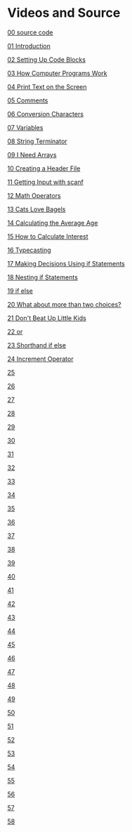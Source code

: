 # Videos and Source

[00 source code](https://github.com/buckyroberts/Source-Code-from-Tutorials/tree/master/C)

[01 Introduction](https://thenewboston.com/videos.php?cat=14)

[02 Setting Up Code Blocks](https://thenewboston.com/videos.php?cat=14&video=20020)

[03 How Computer Programs Work](https://thenewboston.com/videos.php?cat=14&video=20021)

[04 Print Text on the Screen](https://thenewboston.com/videos.php?cat=14&video=20022)

[05 Comments](https://thenewboston.com/videos.php?cat=14&video=20023)

[06 Conversion Characters](https://thenewboston.com/forum/topic.php?id=1131)

[07 Variables](https://thenewboston.com/forum/topic.php?id=1133)

[08 String Terminator](https://thenewboston.com/forum/topic.php?id=1134)

[09 I Need Arrays](https://thenewboston.com/videos.php?cat=14&video=20027)

[10 Creating a Header File](https://thenewboston.com/forum/topic.php?id=1136)

[11 Getting Input with scanf](https://thenewboston.com/forum/topic.php?id=1137)

[12 Math Operators](https://thenewboston.com/forum/topic.php?id=1138)

[13 Cats Love Bagels](https://thenewboston.com/forum/topic.php?id=1139)

[14 Calculating the Average Age](https://thenewboston.com/forum/topic.php?id=1140)

[15 How to Calculate Interest](https://thenewboston.com/forum/topic.php?id=1141)

[16 Typecasting](https://thenewboston.com/forum/topic.php?id=1142)

[17 Making Decisions Using if Statements](https://thenewboston.com/forum/topic.php?id=1143)

[18 Nesting if Statements](https://thenewboston.com/forum/topic.php?id=1144)

[19 if else](https://thenewboston.com/videos.php?cat=14&video=20037)

[20 What about more than two choices?](https://thenewboston.com/forum/topic.php?id=1145)

[21 Don't Beat Up Little Kids](https://thenewboston.com/forum/topic.php?id=1146)

[22 or](https://thenewboston.com/forum/topic.php?id=1147)

[23 Shorthand if else](https://thenewboston.com/forum/topic.php?id=1148)

[24 Increment Operator](https://thenewboston.com/forum/topic.php?id=1149)

[25 ]()

[26 ]()

[27 ](https://thenewboston.com/forum/topic.php?id=1151)

[28 ](https://thenewboston.com/forum/topic.php?id=1205)

[29 ](https://thenewboston.com/forum/topic.php?id=1206)

[30 ](https://thenewboston.com/forum/topic.php?id=1207)

[31 ](https://thenewboston.com/forum/topic.php?id=1208)

[32 ](https://thenewboston.com/forum/topic.php?id=1209)

[33 ](https://thenewboston.com/forum/topic.php?id=1210)

[34 ](https://thenewboston.com/forum/topic.php?id=1211)

[35 ](https://thenewboston.com/forum/topic.php?id=1213)

[36 ](https://thenewboston.com/forum/topic.php?id=1214)

[37 ](https://thenewboston.com/forum/topic.php?id=1215)

[38 ](https://thenewboston.com/forum/topic.php?id=1216)

[39 ](https://thenewboston.com/forum/topic.php?id=1217)

[40 ]()

[41 ]()

[42 ]()

[43 ]()

[44 ]()

[45 ]()

[46 ]()

[47 ]()

[48 ]()

[49 ]()

[50 ]()

[51 ]()

[52 ]()

[53 ]()

[54 ]()

[55 ]()

[56 ]()

[57 ]()

[58 ]()

